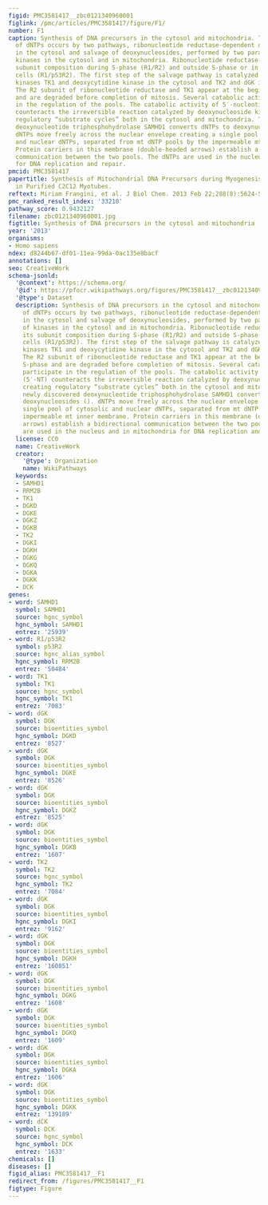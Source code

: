 ```yaml
---
figid: PMC3581417__zbc0121340960001
figlink: /pmc/articles/PMC3581417/figure/F1/
number: F1
caption: Synthesis of DNA precursors in the cytosol and mitochondria. The synthesis
  of dNTPs occurs by two pathways, ribonucleotide reductase-dependent de novo synthesis
  in the cytosol and salvage of deoxynucleosides, performed by two parallel sets of
  kinases in the cytosol and in mitochondria. Ribonucleotide reductase changes its
  subunit composition during S-phase (R1/R2) and outside S-phase or in non-dividing/differentiated
  cells (R1/p53R2). The first step of the salvage pathway is catalyzed by deoxynucleoside
  kinases TK1 and deoxycytidine kinase in the cytosol and TK2 and dGK in mitochondria.
  The R2 subunit of ribonucleotide reductase and TK1 appear at the beginning of S-phase
  and are degraded before completion of mitosis. Several catabolic activities participate
  in the regulation of the pools. The catabolic activity of 5′-nucleotidases (5′-NT)
  counteracts the irreversible reaction catalyzed by deoxynucleoside kinases creating
  regulatory “substrate cycles” both in the cytosol and mitochondria. The newly discovered
  deoxynucleotide triphosphohydrolase SAMHD1 converts dNTPs to deoxynucleosides ().
  dNTPs move freely across the nuclear envelope creating a single pool of cytosolic
  and nuclear dNTPs, separated from mt dNTP pools by the impermeable mt inner membrane.
  Protein carriers in this membrane (double-headed arrows) establish a bidirectional
  communication between the two pools. The dNTPs are used in the nucleus and in mitochondria
  for DNA replication and repair.
pmcid: PMC3581417
papertitle: Synthesis of Mitochondrial DNA Precursors during Myogenesis, an Analysis
  in Purified C2C12 Myotubes.
reftext: Miriam Frangini, et al. J Biol Chem. 2013 Feb 22;288(8):5624-5635.
pmc_ranked_result_index: '33210'
pathway_score: 0.9432127
filename: zbc0121340960001.jpg
figtitle: Synthesis of DNA precursors in the cytosol and mitochondria
year: '2013'
organisms:
- Homo sapiens
ndex: d8244b67-df01-11ea-99da-0ac135e8bacf
annotations: []
seo: CreativeWork
schema-jsonld:
  '@context': https://schema.org/
  '@id': https://pfocr.wikipathways.org/figures/PMC3581417__zbc0121340960001.html
  '@type': Dataset
  description: Synthesis of DNA precursors in the cytosol and mitochondria. The synthesis
    of dNTPs occurs by two pathways, ribonucleotide reductase-dependent de novo synthesis
    in the cytosol and salvage of deoxynucleosides, performed by two parallel sets
    of kinases in the cytosol and in mitochondria. Ribonucleotide reductase changes
    its subunit composition during S-phase (R1/R2) and outside S-phase or in non-dividing/differentiated
    cells (R1/p53R2). The first step of the salvage pathway is catalyzed by deoxynucleoside
    kinases TK1 and deoxycytidine kinase in the cytosol and TK2 and dGK in mitochondria.
    The R2 subunit of ribonucleotide reductase and TK1 appear at the beginning of
    S-phase and are degraded before completion of mitosis. Several catabolic activities
    participate in the regulation of the pools. The catabolic activity of 5′-nucleotidases
    (5′-NT) counteracts the irreversible reaction catalyzed by deoxynucleoside kinases
    creating regulatory “substrate cycles” both in the cytosol and mitochondria. The
    newly discovered deoxynucleotide triphosphohydrolase SAMHD1 converts dNTPs to
    deoxynucleosides (). dNTPs move freely across the nuclear envelope creating a
    single pool of cytosolic and nuclear dNTPs, separated from mt dNTP pools by the
    impermeable mt inner membrane. Protein carriers in this membrane (double-headed
    arrows) establish a bidirectional communication between the two pools. The dNTPs
    are used in the nucleus and in mitochondria for DNA replication and repair.
  license: CC0
  name: CreativeWork
  creator:
    '@type': Organization
    name: WikiPathways
  keywords:
  - SAMHD1
  - RRM2B
  - TK1
  - DGKD
  - DGKE
  - DGKZ
  - DGKB
  - TK2
  - DGKI
  - DGKH
  - DGKG
  - DGKQ
  - DGKA
  - DGKK
  - DCK
genes:
- word: SAMHD1
  symbol: SAMHD1
  source: hgnc_symbol
  hgnc_symbol: SAMHD1
  entrez: '25939'
- word: R1/p53R2
  symbol: p53R2
  source: hgnc_alias_symbol
  hgnc_symbol: RRM2B
  entrez: '50484'
- word: TK1
  symbol: TK1
  source: hgnc_symbol
  hgnc_symbol: TK1
  entrez: '7083'
- word: dGK
  symbol: DGK
  source: bioentities_symbol
  hgnc_symbol: DGKD
  entrez: '8527'
- word: dGK
  symbol: DGK
  source: bioentities_symbol
  hgnc_symbol: DGKE
  entrez: '8526'
- word: dGK
  symbol: DGK
  source: bioentities_symbol
  hgnc_symbol: DGKZ
  entrez: '8525'
- word: dGK
  symbol: DGK
  source: bioentities_symbol
  hgnc_symbol: DGKB
  entrez: '1607'
- word: TK2
  symbol: TK2
  source: hgnc_symbol
  hgnc_symbol: TK2
  entrez: '7084'
- word: dGK
  symbol: DGK
  source: bioentities_symbol
  hgnc_symbol: DGKI
  entrez: '9162'
- word: dGK
  symbol: DGK
  source: bioentities_symbol
  hgnc_symbol: DGKH
  entrez: '160851'
- word: dGK
  symbol: DGK
  source: bioentities_symbol
  hgnc_symbol: DGKG
  entrez: '1608'
- word: dGK
  symbol: DGK
  source: bioentities_symbol
  hgnc_symbol: DGKQ
  entrez: '1609'
- word: dGK
  symbol: DGK
  source: bioentities_symbol
  hgnc_symbol: DGKA
  entrez: '1606'
- word: dGK
  symbol: DGK
  source: bioentities_symbol
  hgnc_symbol: DGKK
  entrez: '139189'
- word: dCK
  symbol: DCK
  source: hgnc_symbol
  hgnc_symbol: DCK
  entrez: '1633'
chemicals: []
diseases: []
figid_alias: PMC3581417__F1
redirect_from: /figures/PMC3581417__F1
figtype: Figure
---
```

